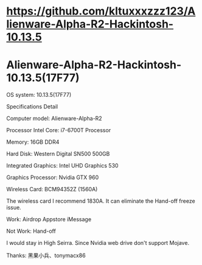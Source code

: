 # https://github.com/kltuxxxzzz123/Alienware-Alpha-R2-Hackintosh-10.13.5
# Alienware-Alpha-R2-Hackintosh-10.13.5(17F77)

OS system: 10.13.5(17F77)

Specifications	Detail

Computer model:	Alienware-Alpha-R2

Processor	Intel Core: i7-6700T Processor

Memory:	16GB DDR4

Hard Disk:	Western Digital SN500 500GB

Integrated Graphics:	Intel UHD Graphics 530

Graphics Processor:	Nvidia GTX 960

Wireless Card:	BCM94352Z (1560A)


The wireless card I recommend 1830A. It can eliminate the Hand-off freeze issue.




Work:
Airdrop
Appstore
iMessage


Not Work:
Hand-off





I would stay in High Seirra. 
Since Nvidia web drive don't support Mojave.

Thanks: 黑果小兵、tonymacx86
